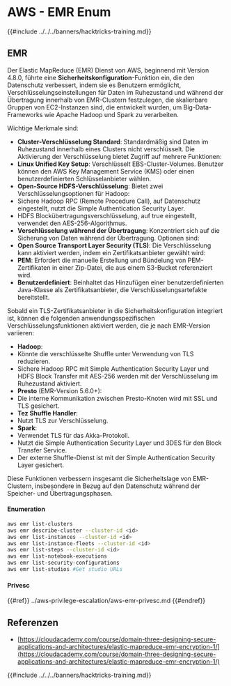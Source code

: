 # AWS - EMR Enum

{{#include ../../../banners/hacktricks-training.md}}

## EMR

Der Elastic MapReduce (EMR) Dienst von AWS, beginnend mit Version 4.8.0, führte eine **Sicherheitskonfiguration**-Funktion ein, die den Datenschutz verbessert, indem sie es Benutzern ermöglicht, Verschlüsselungseinstellungen für Daten im Ruhezustand und während der Übertragung innerhalb von EMR-Clustern festzulegen, die skalierbare Gruppen von EC2-Instanzen sind, die entwickelt wurden, um Big-Data-Frameworks wie Apache Hadoop und Spark zu verarbeiten.

Wichtige Merkmale sind:

- **Cluster-Verschlüsselung Standard**: Standardmäßig sind Daten im Ruhezustand innerhalb eines Clusters nicht verschlüsselt. Die Aktivierung der Verschlüsselung bietet Zugriff auf mehrere Funktionen:
- **Linux Unified Key Setup**: Verschlüsselt EBS-Cluster-Volumes. Benutzer können den AWS Key Management Service (KMS) oder einen benutzerdefinierten Schlüsselanbieter wählen.
- **Open-Source HDFS-Verschlüsselung**: Bietet zwei Verschlüsselungsoptionen für Hadoop:
- Sichere Hadoop RPC (Remote Procedure Call), auf Datenschutz eingestellt, nutzt die Simple Authentication Security Layer.
- HDFS Blockübertragungsverschlüsselung, auf true eingestellt, verwendet den AES-256-Algorithmus.
- **Verschlüsselung während der Übertragung**: Konzentriert sich auf die Sicherung von Daten während der Übertragung. Optionen sind:
- **Open Source Transport Layer Security (TLS)**: Die Verschlüsselung kann aktiviert werden, indem ein Zertifikatsanbieter gewählt wird:
- **PEM**: Erfordert die manuelle Erstellung und Bündelung von PEM-Zertifikaten in einer Zip-Datei, die aus einem S3-Bucket referenziert wird.
- **Benutzerdefiniert**: Beinhaltet das Hinzufügen einer benutzerdefinierten Java-Klasse als Zertifikatsanbieter, die Verschlüsselungsartefakte bereitstellt.

Sobald ein TLS-Zertifikatsanbieter in die Sicherheitskonfiguration integriert ist, können die folgenden anwendungsspezifischen Verschlüsselungsfunktionen aktiviert werden, die je nach EMR-Version variieren:

- **Hadoop**:
- Könnte die verschlüsselte Shuffle unter Verwendung von TLS reduzieren.
- Sichere Hadoop RPC mit Simple Authentication Security Layer und HDFS Block Transfer mit AES-256 werden mit der Verschlüsselung im Ruhezustand aktiviert.
- **Presto** (EMR-Version 5.6.0+):
- Die interne Kommunikation zwischen Presto-Knoten wird mit SSL und TLS gesichert.
- **Tez Shuffle Handler**:
- Nutzt TLS zur Verschlüsselung.
- **Spark**:
- Verwendet TLS für das Akka-Protokoll.
- Nutzt die Simple Authentication Security Layer und 3DES für den Block Transfer Service.
- Der externe Shuffle-Dienst ist mit der Simple Authentication Security Layer gesichert.

Diese Funktionen verbessern insgesamt die Sicherheitslage von EMR-Clustern, insbesondere in Bezug auf den Datenschutz während der Speicher- und Übertragungsphasen.

#### Enumeration
```bash
aws emr list-clusters
aws emr describe-cluster --cluster-id <id>
aws emr list-instances --cluster-id <id>
aws emr list-instance-fleets --cluster-id <id>
aws emr list-steps --cluster-id <id>
aws emr list-notebook-executions
aws emr list-security-configurations
aws emr list-studios #Get studio URLs
```
#### Privesc

{{#ref}}
../aws-privilege-escalation/aws-emr-privesc.md
{{#endref}}

## Referenzen

- [https://cloudacademy.com/course/domain-three-designing-secure-applications-and-architectures/elastic-mapreduce-emr-encryption-1/](https://cloudacademy.com/course/domain-three-designing-secure-applications-and-architectures/elastic-mapreduce-emr-encryption-1/)

{{#include ../../../banners/hacktricks-training.md}}
